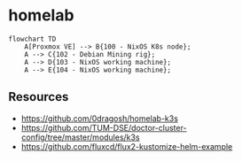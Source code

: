 # homelab

```mermaid
flowchart TD
	A[Proxmox VE] --> B{100 - NixOS K8s node};
	A --> C{102 - Debian Mining rig};
	A --> D{103 - NixOS working machine};
	A --> E{104 - NixOS working machine};
```

## Resources

- https://github.com/0dragosh/homelab-k3s
- https://github.com/TUM-DSE/doctor-cluster-config/tree/master/modules/k3s
- https://github.com/fluxcd/flux2-kustomize-helm-example
